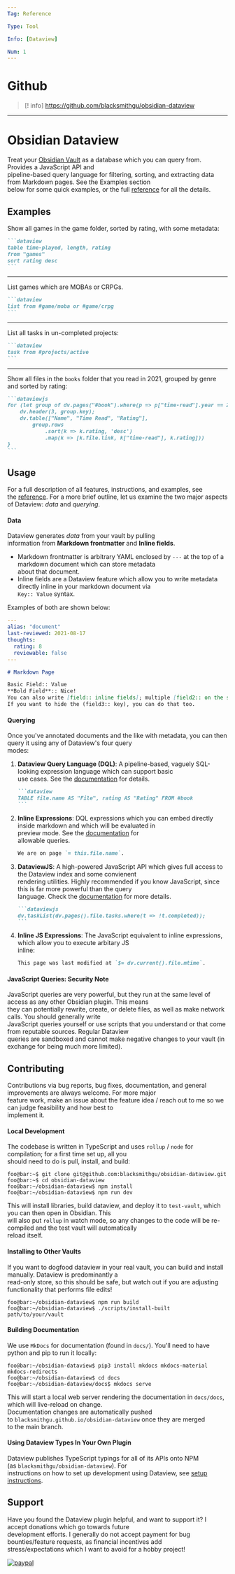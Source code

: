 ```yaml
---
Tag: Reference

Type: Tool

Info: [Dataview]

Num: 1
---
```


# Github
>[! info] https://github.com/blacksmithgu/obsidian-dataview


---

# Obsidian Dataview

Treat your [Obsidian Vault](https://obsidian.md/) as a database which you can query from. Provides a JavaScript API and  
pipeline-based query language for filtering, sorting, and extracting data from Markdown pages. See the Examples section  
below for some quick examples, or the full [reference](https://blacksmithgu.github.io/obsidian-dataview/) for all the details.

## Examples

Show all games in the game folder, sorted by rating, with some metadata:

````markdown
```dataview
table time-played, length, rating
from "games"
sort rating desc
```
````

---

List games which are MOBAs or CRPGs.

````markdown
```dataview
list from #game/moba or #game/crpg
```
````

---

List all tasks in un-completed projects:

````markdown
```dataview
task from #projects/active
```
````

---

Show all files in the `books` folder that you read in 2021, grouped by genre and sorted by rating:

````markdown
```dataviewjs
for (let group of dv.pages("#book").where(p => p["time-read"].year == 2021).groupBy(p => p.genre)) {
	dv.header(3, group.key);
	dv.table(["Name", "Time Read", "Rating"],
		group.rows
			.sort(k => k.rating, 'desc')
			.map(k => [k.file.link, k["time-read"], k.rating]))
}
```
````

## Usage

For a full description of all features, instructions, and examples, see the [reference](https://blacksmithgu.github.io/obsidian-dataview/). For a more brief outline, let us examine the two major aspects of Dataview: _data_ and _querying_.

#### **Data**

Dataview generates _data_ from your vault by pulling  
information from **Markdown frontmatter** and **Inline fields**.

-   Markdown frontmatter is arbitrary YAML enclosed by `---` at the top of a markdown document which can store metadata  
    about that document.
-   Inline fields are a Dataview feature which allow you to write metadata directly inline in your markdown document via  
    `Key:: Value` syntax.

Examples of both are shown below:

```yaml
---
alias: "document"
last-reviewed: 2021-08-17
thoughts:
  rating: 8
  reviewable: false
---
```

```markdown
# Markdown Page

Basic Field:: Value
**Bold Field**:: Nice!
You can also write [field:: inline fields]; multiple [field2:: on the same line].
If you want to hide the (field3:: key), you can do that too.
```

#### **Querying**

Once you've annotated documents and the like with metadata, you can then query it using any of Dataview's four query  
modes:

1.  **Dataview Query Language (DQL)**: A pipeline-based, vaguely SQL-looking expression language which can support basic  
    use cases. See the [documentation](https://blacksmithgu.github.io/obsidian-dataview/query/queries/) for details.
    
    ````markdown
    ```dataview
    TABLE file.name AS "File", rating AS "Rating" FROM #book
    ```
    ````
    
2.  **Inline Expressions**: DQL expressions which you can embed directly inside markdown and which will be evaluated in  
    preview mode. See the [documentation](https://blacksmithgu.github.io/obsidian-dataview/query/expressions/) for  
    allowable queries.
    
    ```markdown
    We are on page `= this.file.name`.
    ```
    
3.  **DataviewJS**: A high-powered JavaScript API which gives full access to the Dataview index and some convienent  
    rendering utilities. Highly recommended if you know JavaScript, since this is far more powerful than the query  
    language. Check the [documentation](https://blacksmithgu.github.io/obsidian-dataview/api/intro/) for more details.
    
    ````markdown
    ```dataviewjs
    dv.taskList(dv.pages().file.tasks.where(t => !t.completed));
    ```
    ````
    
4.  **Inline JS Expressions**: The JavaScript equivalent to inline expressions, which allow you to execute arbitary JS  
    inline:
    
    ```markdown
    This page was last modified at `$= dv.current().file.mtime`.
    ```
    

#### JavaScript Queries: Security Note

JavaScript queries are very powerful, but they run at the same level of access as any other Obsidian plugin. This means  
they can potentially rewrite, create, or delete files, as well as make network calls. You should generally write  
JavaScript queries yourself or use scripts that you understand or that come from reputable sources. Regular Dataview  
queries are sandboxed and cannot make negative changes to your vault (in exchange for being much more limited).

## Contributing

Contributions via bug reports, bug fixes, documentation, and general improvements are always welcome. For more major  
feature work, make an issue about the feature idea / reach out to me so we can judge feasibility and how best to  
implement it.

#### Local Development

The codebase is written in TypeScript and uses `rollup` / `node` for compilation; for a first time set up, all you  
should need to do is pull, install, and build:

```console
foo@bar:~$ git clone git@github.com:blacksmithgu/obsidian-dataview.git
foo@bar:~$ cd obsidian-dataview
foo@bar:~/obsidian-dataview$ npm install
foo@bar:~/obsidian-dataview$ npm run dev
```

This will install libraries, build dataview, and deploy it to `test-vault`, which you can then open in Obsidian. This  
will also put `rollup` in watch mode, so any changes to the code will be re-compiled and the test vault will automatically  
reload itself.

#### Installing to Other Vaults

If you want to dogfood dataview in your real vault, you can build and install manually. Dataview is predominantly a  
read-only store, so this should be safe, but watch out if you are adjusting functionality that performs file edits!

```console
foo@bar:~/obsidian-dataview$ npm run build
foo@bar:~/obsidian-dataview$ ./scripts/install-built path/to/your/vault
```

#### Building Documentation

We use `MkDocs` for documentation (found in `docs/`). You'll need to have python and pip to run it locally:

```console
foo@bar:~/obsidian-dataview$ pip3 install mkdocs mkdocs-material mkdocs-redirects
foo@bar:~/obsidian-dataview$ cd docs
foo@bar:~/obsidian-dataview/docs$ mkdocs serve
```

This will start a local web server rendering the documentation in `docs/docs`, which will live-reload on change.  
Documentation changes are automatically pushed to `blacksmithgu.github.io/obsidian-dataview` once they are merged  
to the main branch.

#### Using Dataview Types In Your Own Plugin

Dataview publishes TypeScript typings for all of its APIs onto NPM (as `blacksmithgu/obsidian-dataview`). For  
instructions on how to set up development using Dataview, see [setup instructions](https://blacksmithgu.github.io/obsidian-dataview/plugin/develop-against-dataview/).

## Support

Have you found the Dataview plugin helpful, and want to support it? I accept donations which go towards future  
development efforts. I generally do not accept payment for bug bounties/feature requests, as financial incentives add  
stress/expectations which I want to avoid for a hobby project!

[![paypal](https://www.paypalobjects.com/en_US/i/btn/btn_donateCC_LG.gif)](https://www.paypal.com/donate?business=Y9SKV24R5A8BQ&item_name=Open+source+software+development&currency_code=USD)